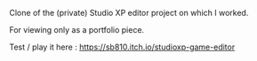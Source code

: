 Clone of the (private) Studio XP editor project on which I worked. 

For viewing only as a portfolio piece. 

Test / play it here : https://sb810.itch.io/studioxp-game-editor
